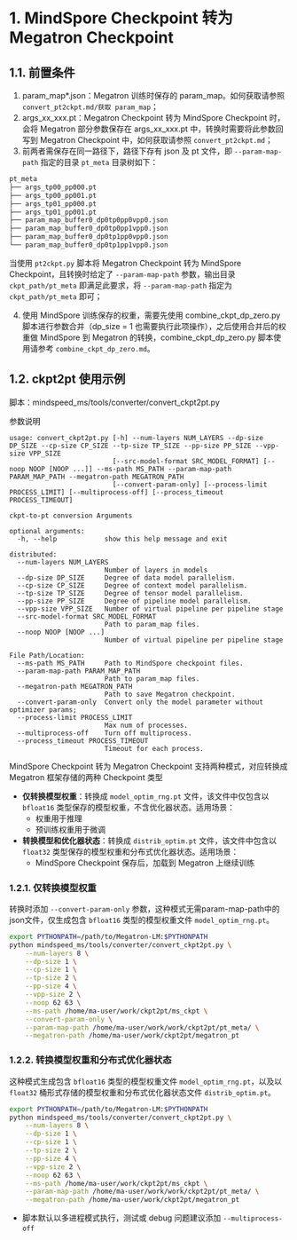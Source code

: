 # 1. MindSpore Checkpoint 转为 Megatron Checkpoint

## 1.1. 前置条件

1. param_map*.json：Megatron 训练时保存的 param_map。如何获取请参照 `convert_pt2ckpt.md/获取 param_map`；
2. args_xx_xxx.pt：Megatron Checkpoint 转为 MindSpore Checkpoint 时，会将 Megatron 部分参数保存在 args_xx_xxx.pt 中，转换时需要将此参数回写到 Megatron Checkpoint 中，如何获取请参照 `convert_pt2ckpt.md`；
3. 前两者需保存在同一路径下，路径下存有 json 及 pt 文件，即 `--param-map-path` 指定的目录 `pt_meta` 目录树如下：

```bash
pt_meta
├── args_tp00_pp000.pt
├── args_tp00_pp001.pt
├── args_tp01_pp000.pt
├── args_tp01_pp001.pt
├── param_map_buffer0_dp0tp0pp0vpp0.json
├── param_map_buffer0_dp0tp0pp1vpp0.json
├── param_map_buffer0_dp0tp1pp0vpp0.json
└── param_map_buffer0_dp0tp1pp1vpp0.json
```

当使用 `pt2ckpt.py` 脚本将 Megatron Checkpoint 转为 MindSpore Checkpoint，且转换时给定了 `--param-map-path` 参数，输出目录 `ckpt_path/pt_meta` 即满足此要求，将 `--param-map-path` 指定为 `ckpt_path/pt_meta` 即可；

4. 使用 MindSpore 训练保存的权重，需要先使用 combine_ckpt_dp_zero.py 脚本进行参数合并（dp_size = 1 也需要执行此项操作），之后使用合并后的权重做 MindSpore 到 Megatron 的转换，combine_ckpt_dp_zero.py 脚本使用请参考 `combine_ckpt_dp_zero.md`。

## 1.2. ckpt2pt 使用示例

脚本：mindspeed_ms/tools/converter/convert_ckpt2pt.py

参数说明

```text
usage: convert_ckpt2pt.py [-h] --num-layers NUM_LAYERS --dp-size DP_SIZE --cp-size CP_SIZE --tp-size TP_SIZE --pp-size PP_SIZE --vpp-size VPP_SIZE
                          [--src-model-format SRC_MODEL_FORMAT] [--noop NOOP [NOOP ...]] --ms-path MS_PATH --param-map-path PARAM_MAP_PATH --megatron-path MEGATRON_PATH
                          [--convert-param-only] [--process-limit PROCESS_LIMIT] [--multiprocess-off] [--process_timeout PROCESS_TIMEOUT]

ckpt-to-pt conversion Arguments

optional arguments:
  -h, --help            show this help message and exit

distributed:
  --num-layers NUM_LAYERS
                        Number of layers in models
  --dp-size DP_SIZE     Degree of data model parallelism.
  --cp-size CP_SIZE     Degree of context model parallelism.
  --tp-size TP_SIZE     Degree of tensor model parallelism.
  --pp-size PP_SIZE     Degree of pipeline model parallelism.
  --vpp-size VPP_SIZE   Number of virtual pipeline per pipeline stage
  --src-model-format SRC_MODEL_FORMAT
                        Path to param_map files.
  --noop NOOP [NOOP ...]
                        Number of virtual pipeline per pipeline stage

File Path/Location:
  --ms-path MS_PATH     Path to MindSpore checkpoint files.
  --param-map-path PARAM_MAP_PATH
                        Path to param_map files.
  --megatron-path MEGATRON_PATH
                        Path to save Megatron checkpoint.
  --convert-param-only  Convert only the model parameter without optimizer params;
  --process-limit PROCESS_LIMIT
                        Max num of processes.
  --multiprocess-off    Turn off multiprocess.
  --process_timeout PROCESS_TIMEOUT
                        Timeout for each process.
```

MindSpore Checkpoint 转为 Megatron Checkpoint 支持两种模式，对应转换成 Megatron 框架存储的两种 Checkpoint 类型

- **仅转换模型权重**：转换成 `model_optim_rng.pt` 文件，该文件中仅包含以 `bfloat16` 类型保存的模型权重，不含优化器状态。适用场景：
    - 权重用于推理
    - 预训练权重用于微调
- **转换模型和优化器状态**：转换成 `distrib_optim.pt` 文件，该文件中包含以 `float32` 类型保存的模型权重和分布式优化器状态。适用场景：
    - MindSpore Checkpoint 保存后，加载到 Megatron 上继续训练

### 1.2.1. 仅转换模型权重

转换时添加 `--convert-param-only` 参数，这种模式无需param-map-path中的json文件，仅生成包含 `bfloat16` 类型的模型权重文件 `model_optim_rng.pt`。

```bash
export PYTHONPATH=/path/to/Megatron-LM:$PYTHONPATH
python mindspeed_ms/tools/converter/convert_ckpt2pt.py \
    --num-layers 8 \
    --dp-size 1 \
    --cp-size 1 \
    --tp-size 2 \
    --pp-size 4 \
    --vpp-size 2 \
    --noop 62 63 \
    --ms-path /home/ma-user/work/ckpt2pt/ms_ckpt \
    --convert-param-only \
    --param-map-path /home/ma-user/work/work/ckpt2pt/pt_meta/ \
    --megatron-path /home/ma-user/work/ckpt2pt/megatron_pt
```

### 1.2.2. 转换模型权重和分布式优化器状态

这种模式生成包含 `bfloat16` 类型的模型权重文件 `model_optim_rng.pt`，以及以 `float32` 桶形式存储的模型权重和分布式优化器状态文件 `distrib_optim.pt`。

```bash
export PYTHONPATH=/path/to/Megatron-LM:$PYTHONPATH
python mindspeed_ms/tools/converter/convert_ckpt2pt.py \
    --num-layers 8 \
    --dp-size 1 \
    --cp-size 1 \
    --tp-size 2 \
    --pp-size 4 \
    --vpp-size 2 \
    --noop 62 63 \
    --ms-path /home/ma-user/work/ckpt2pt/ms_ckpt \
    --param-map-path /home/ma-user/work/work/ckpt2pt/pt_meta/ \
    --megatron-path /home/ma-user/work/ckpt2pt/megatron_pt
```

- 脚本默认以多进程模式执行，测试或 debug 问题建议添加 `--multiprocess-off`​
